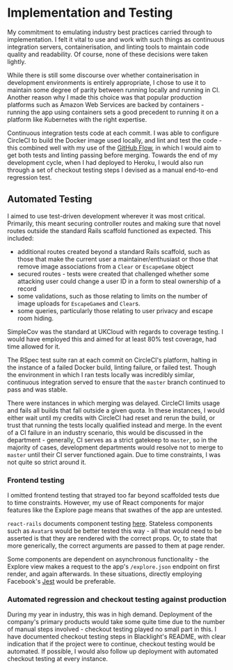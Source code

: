 # Implementation and Testing

<!--
In addition to illustrating "coding traps", this should highlight particular
novel aspects to algorithms. Testing should be according to the scheme presented
in the Analysis chapter and should follow some suitable model - e.g. category
partition, state machine-based. Both functional testing and user-acceptance
testing are appropriate. For experimental/investigative projects, techniques
developed should be evaluated against a standard result set for calibration, as
well as the "live" data set. For theoretical projects, the relative
power/expressiveness of the theory should be evaluated with respect to competing
approaches.
-->

My commitment to emulating industry best practices carried through to
implementation. I felt it vital to use and work with such things as continuous
integration servers, containerisation, and linting tools to maintain code
quality and readability. Of course, none of these decisions were taken lightly. 

While there is still some discourse over whether containerisation in development
environments is entirely appropriate, I chose to use it to maintain some degree
of parity between running locally and running in CI. Another reason why I made
this choice was that popular production platforms such as Amazon Web Services
are backed by containers - running the app using containers sets a good
precedent to running it on a platform like Kubernetes with the right expertise.

Continuous integration tests code at each commit. I was able to configure
CircleCI to build the Docker image used locally, and lint and test the code -
this combined well with my use of the <!-- TODO: Cite! --> [GitHub
Flow](https://guides.github.com/introduction/flow/), in which I would aim to get
both tests and linting passing before merging. Towards the end of my development
cycle, when I had deployed to Heroku, I would also run through a set of checkout
testing steps I devised as a manual end-to-end regression test.

## Automated Testing

I aimed to use test-driven development wherever it was most critical. Primarily,
this meant securing controller routes and making sure that novel routes outside
the standard Rails scaffold functioned as expected. This included:

- additional routes created beyond a standard Rails scaffold, such as those that
  make the current user a maintainer/enthusiast or those that remove image
  associations from a `Clear` or `EscapeGame` object
- secured routes - tests were created that challenged whether some attacking
  user could change a user ID in a form to steal ownership of a record
- some validations, such as those relating to limits on the number of image
  uploads for `EscapeGame`s and `Clear`s.
- some queries, particularly those relating to user privacy and escape room
  hiding.

SimpleCov was the standard at UKCloud with regards to coverage testing. I would
have employed this and aimed for at least 80% test coverage, had time allowed
for it.

The RSpec test suite ran at each commit on CircleCI's platform, halting in the
instance of a failed Docker build, linting failure, or failed test. Though the
environment in which I ran tests locally was incredibly similar, continuous
integration served to ensure that the `master` branch continued to pass and was
stable.

There were instances in which merging was delayed. CircleCI limits usage and
fails all builds that fall outside a given quota. In these instances, I
would either wait until my credits with CircleCI had reset and rerun the build,
or trust that running the tests locally qualified instead and merge. In the
event of a CI failure in an industry scenario, this would be discussed in the
department - generally, CI serves as a strict gatekeep to `master`, so in the
majority of cases, development departments would resolve not to merge to
`master` until their CI server functioned again. Due to time constraints, I was
not quite so strict around it.

### Frontend testing

I omitted frontend testing that strayed too far beyond scaffolded tests due to
time constraints. However, my use of React components for major features like
the Explore page means that swathes of the app are untested.

`react-rails` documents component testing <!-- TODO: cite -->
[here](https://github.com/reactjs/react-rails/blob/d5da11129459cd75fd003c75319b1f7440c37322/README.md#test-component).
Stateless components such as `Avatar`s would be better tested this way - all
that would need to be asserted is that they are rendered with the correct props.
Or, to state that more generically, the correct arguments are passed to them at
page render.

Some components are dependent on asynchronous functionality - the Explore view
makes a request to the app's `/explore.json` endpoint on first render, and again
afterwards. In these situations, directly employing Facebook's
[Jest](https://jestjs.io) would be preferable.

### Automated regression and checkout testing against production

During my year in industry, this was in high demand. Deployment of the company's
primary products would take some quite time due to the number of manual steps
involved - checkout testing played no small part in this. I have documented
checkout testing steps in Blacklight's README, with clear indication that if the
project were to continue, checkout testing would be automated. If possible, I
would also follow up deployment with automated checkout testing at every
instance.
